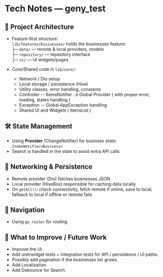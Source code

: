 
# Tech Notes — geny_test

## 📁 Project Architecture

- Feature-first structure:  
  `lib/features/businesses/` holds the businesses feature:  
  ├─ `data/` — remote & local providers, models  
  ├─ `repository/` —  repository interface  
  ├─ `ui/` — UI widgets/pages

- Core/Shared code in `lib/core/`:  
  - Network / Dio setup  
  - Local storage / persistence (Hive)  
  - Utility classes, error handling, constants
  - Controller -- ItemsNotifier : a Global Provider ( with proper error, loading, states handling ) 
  - Exception -- Global AppException handling
  - Shared UI and Widgets ( ItemsList ) 

## 🛠 State Management

- Using **Provider** (ChangeNotifier) for business state:  
  `ItemsNotifier<Business>`  
- Search is handled in the state to avoid extra API calls

## 🔌 Networking & Persistence

- Remote provider (Dio) fetches businesses JSON  
- Local provider (HiveBox) responsible for caching data locally  
- On `getAll()`: check connectivity, fetch remote if online, save to local; fallback to local if offline or remote fails

## 🎯 Navigation

- Using `go_router` for routing  

## 🔮 What to Improve / Future Work
- Improve the UI.
- Add unit/widget tests + integration tests for API / persistence / UI paths.  
- Possibly add pagination if the businesses list grows.
- Add Localization.
- Add Debounce for Search.

